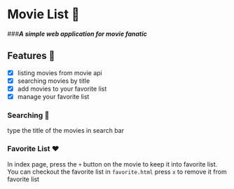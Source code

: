 # Movie List	:movie_camera:
###***A simple web application for movie fanatic***

## Features	:briefcase:
- [x] listing movies from movie api
- [x] searching movies by title
- [x] add movies to your favorite list
- [x] manage your favorite list

### Searching :mag_right:
type the title of the movies in search bar
### Favorite List	:heart:
In index page, press the `+` button on the movie to keep it into favorite list.
You can checkout the favorite list in `favorite.html`
press `x` to remove it from favorite list